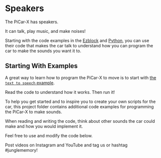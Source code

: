 # Speakers

The PiCar-X has speakers. 

It can talk, play music, and make noises!

Starting with the code examples in the [Ezblock](https://docs.sunfounder.com/projects/picar-x/en/latest/ezblock/play_with_ezblock.html) and [Python](https://docs.sunfounder.com/projects/picar-x/en/latest/python/play_with_python.html), you can use their code that makes the car talk to understand how you can program the car to make the sounds you want it to.

## Starting With Examples

A great way to learn how to program the PiCar-X to move is to start with [the `text to speech` example](https://docs.sunfounder.com/projects/picar-x/en/latest/python/python_tts.html). 

Read the code to understand how it works. Then run it!

To help you get started and to inspire you to create your own scripts for the car, this project folder contains additional code examples for programming the PiCar-X to make sounds.

When reading and writing the code, think about other sounds the car could make and how you would implement it.

Feel free to use and modify the code below.

Post videos on Instagram and YouTube and tag us or hashtag #junglememory!
